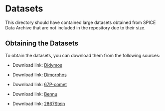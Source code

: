 # Datasets

This directory should have contained large datasets obtained from SPICE Data Archive that are not included in the repository due to their size.

## Obtaining the Datasets

To obtain the datasets, you can download them from the following sources:

   - Download link: [Didymos](https://naif.jpl.nasa.gov/pub/naif/pds/pds4/dart/dart_spice/spice_kernels/dsk/didymos_g_01165mm_spc_0000n00000_v003.bds)

   - Download link: [Dimorphos](https://naif.jpl.nasa.gov/pub/naif/pds/pds4/dart/dart_spice/spice_kernels/dsk/dimorphos_g_00250mm_spc_0000n00000_v003.bds)

   - Download link: [67P-comet](https://naif.jpl.nasa.gov/pub/naif/ROSETTA/kernels/dsk/ROS_CG_M003_OSPCLPS_U_V1.OBJ)

   - Download link: [Bennu](https://naif.jpl.nasa.gov/pub/naif/ROSETTA/kernels/dsk/bennu_g_00400mm_alt_ptm_0000n00000_v021.bds)

   - Download link: [2867Stein](https://naif.jpl.nasa.gov/pub/naif/ROSETTA/kernels/dsk/ROS_ST_K020_OSPCLAM_U_V1.OBJ)




